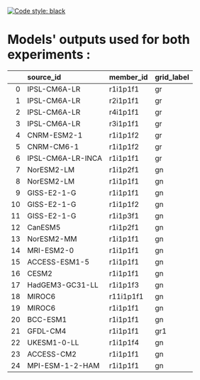 [![Code style: black](https://img.shields.io/badge/code%20style-black-000000.svg)](https://github.com/psf/black)

# Models' outputs used for both experiments :

|    | source_id         | member_id   | grid_label   |
|---:|:------------------|:------------|:-------------|
|  0 | IPSL-CM6A-LR      | r1i1p1f1    | gr           |
|  1 | IPSL-CM6A-LR      | r2i1p1f1    | gr           |
|  2 | IPSL-CM6A-LR      | r4i1p1f1    | gr           |
|  3 | IPSL-CM6A-LR      | r3i1p1f1    | gr           |
|  4 | CNRM-ESM2-1       | r1i1p1f2    | gr           |
|  5 | CNRM-CM6-1        | r1i1p1f2    | gr           |
|  6 | IPSL-CM6A-LR-INCA | r1i1p1f1    | gr           |
|  7 | NorESM2-LM        | r1i1p2f1    | gn           |
|  8 | NorESM2-LM        | r1i1p1f1    | gn           |
|  9 | GISS-E2-1-G       | r1i1p1f1    | gn           |
| 10 | GISS-E2-1-G       | r1i1p1f2    | gn           |
| 11 | GISS-E2-1-G       | r1i1p3f1    | gn           |
| 12 | CanESM5           | r1i1p2f1    | gn           |
| 13 | NorESM2-MM        | r1i1p1f1    | gn           |
| 14 | MRI-ESM2-0        | r1i1p1f1    | gn           |
| 15 | ACCESS-ESM1-5     | r1i1p1f1    | gn           |
| 16 | CESM2             | r1i1p1f1    | gn           |
| 17 | HadGEM3-GC31-LL   | r1i1p1f3    | gn           |
| 18 | MIROC6            | r11i1p1f1   | gn           |
| 19 | MIROC6            | r1i1p1f1    | gn           |
| 20 | BCC-ESM1          | r1i1p1f1    | gn           |
| 21 | GFDL-CM4          | r1i1p1f1    | gr1          |
| 22 | UKESM1-0-LL       | r1i1p1f4    | gn           |
| 23 | ACCESS-CM2        | r1i1p1f1    | gn           |
| 24 | MPI-ESM-1-2-HAM   | r1i1p1f1    | gn           |
